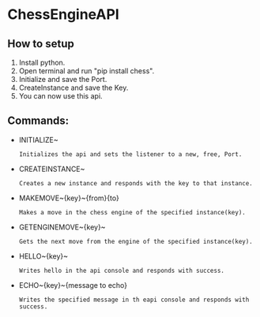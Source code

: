 # ChessEngineAPI

## **How to setup**
1. Install python.
2. Open terminal and run "pip install chess".
3. Initialize and save the Port.
4. CreateInstance and save the Key.
5. You can now use this api.

## **Commands:**
- INITIALIZE~

      Initializes the api and sets the listener to a new, free, Port.
- CREATEINSTANCE~

      Creates a new instance and responds with the key to that instance.
- MAKEMOVE~{key}~{from}{to}

      Makes a move in the chess engine of the specified instance(key).
- GETENGINEMOVE~{key}~

      Gets the next move from the engine of the specified instance(key).
- HELLO~{key}~

      Writes hello in the api console and responds with success.
- ECHO~{key}~{message to echo}

      Writes the specified message in th eapi console and responds with success.
